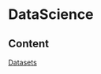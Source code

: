 # DataScience

## Content
<a href="/../../../tree/feature/create-readme-and-documentation/Datasets/Docs/Datasets.md">Datasets</a>

